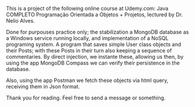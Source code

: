 This is a project of the following online course at Udemy.com: Java COMPLETO Programação Orientada a Objetos + Projetos, lectured by Dr. Nelio Alves.

Done for purpouses practice only; the stabilization a MongoDB database as a Windows service running locally, and implementation of a NoSQL programing system. 
A program that saves simple User class objects and their Posts; with these Posts in their turn also keeping a sequence of commentaries. By direct injection,
we instante these, allowing us then, by using the app MongoDB Compass we can verify their persistence in the database.

Also, using the app Postman we fetch these objects via html query, receiving them in Json format.

Thank you for reading. Feel free to send a message or something.
